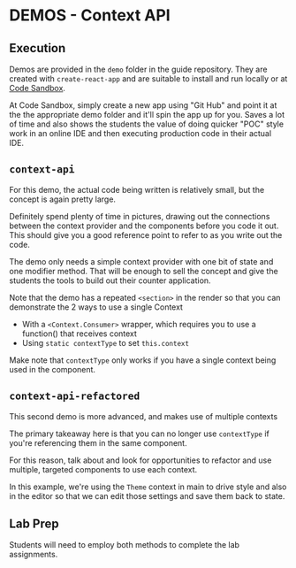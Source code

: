 # DEMOS - Context API

## Execution

Demos are provided in the `demo` folder in the guide repository. They are created with `create-react-app` and are suitable to install and run locally or at [Code Sandbox](http://codesandbox.io).  

At Code Sandbox, simply create a new app using "Git Hub" and point it at the the appropriate demo folder and it'll spin the app up for you. Saves a lot of time and also shows the students the value of doing quicker "POC" style work in an online IDE and then executing production code in their actual IDE.

## `context-api`

For this demo, the actual code being written is relatively small, but the concept is again pretty large.

Definitely spend plenty of time in pictures, drawing out the connections between the context provider and the components before you code it out. This should give you a good reference point to refer to as you write out the code.

The demo only needs a simple context provider with one bit of state and one modifier method. That will be enough to sell the concept and give the students the tools to build out their counter application.

Note that the demo has a repeated `<section>` in the render so that you can demonstrate the 2 ways to use a single Context

* With a `<Context.Consumer>` wrapper, which requires you to use a function() that receives context
* Using `static contextType` to set `this.context`

Make note that `contextType` only works if you have a single context being used in the component.


## `context-api-refactored`

This second demo is more advanced, and makes use of multiple contexts

The primary takeaway here is that you can no longer use `contextType` if you're referencing them in the same component.

For this reason, talk about and look for opportunities to refactor and use multiple, targeted components to use each context.

In this example, we're using the `Theme` context in main to drive style and also in the editor so that we can edit those settings and save them back to state.

## Lab Prep

Students will need to employ both methods to complete the lab assignments.
